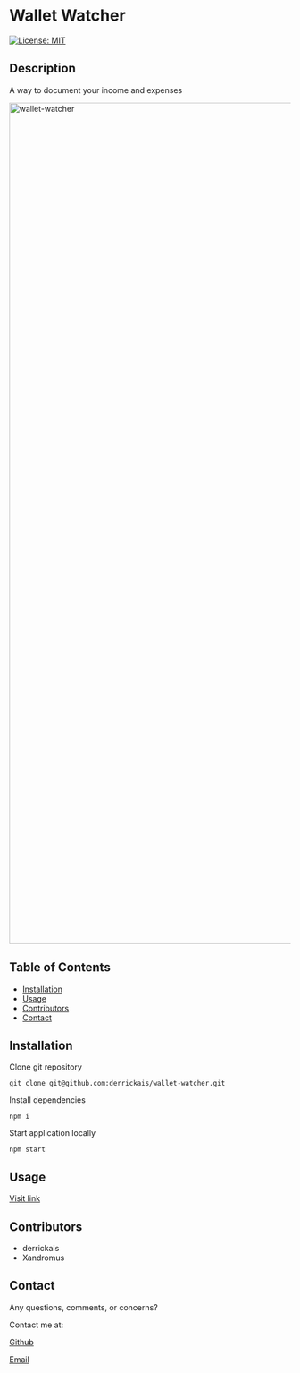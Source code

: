 # Wallet Watcher

[![License: MIT](https://img.shields.io/badge/License-MIT-red.svg)](https://opensource.org/licenses/MIT)

## Description 

A way to document your income and expenses

<img width="1504" alt="wallet-watcher" src="https://user-images.githubusercontent.com/100174003/183798077-dc41a253-8fba-40a8-8f4a-08ab5c3b549b.png">

## Table of Contents 

* [Installation](#installation)
* [Usage](#usage)
* [Contributors](#contributors)
* [Contact](#contact)

## Installation

Clone git repository

``` console 
git clone git@github.com:derrickais/wallet-watcher.git
```

Install dependencies 

``` console
npm i 
```

Start application locally 

``` console 
npm start
```

## Usage

[Visit link](https://murmuring-dusk-43295.herokuapp.com/)

## Contributors

* derrickais
* Xandromus

## Contact

Any questions, comments, or concerns? 

Contact me at: 

[Github](https://github.com/derrickais)

[Email](mailto:derrickas728@gmail.com)
